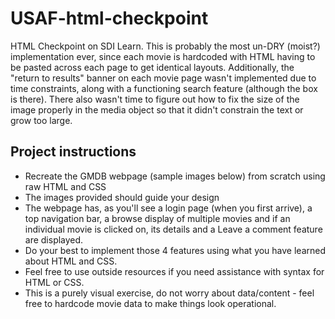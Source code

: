 # USAF-html-checkpoint
HTML Checkpoint on SDI Learn. This is probably the most un-DRY (moist?) implementation ever, since each movie is hardcoded with HTML having to be pasted across each page to get identical layouts. Additionally, the "return to results" banner on each movie page wasn't implemented due to time constraints, along with a functioning search feature (although the box is there). There also wasn't time to figure out how to fix the size of the image properly in the media object so that it didn't constrain the text or grow too large.

## Project instructions
- Recreate the GMDB webpage (sample images below) from scratch using raw HTML and CSS
- The images provided should guide your design
- The webpage has, as you'll see a login page (when you first arrive), a top navigation bar, a browse display of multiple movies and if an individual movie is clicked on, its details and a Leave a comment feature are displayed.
- Do your best to implement those 4 features using what you have learned about HTML and CSS.
- Feel free to use outside resources if you need assistance with syntax for HTML or CSS.
- This is a purely visual exercise, do not worry about data/content - feel free to hardcode movie data to make things look operational.
